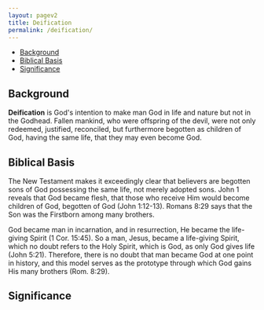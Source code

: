 ```yaml
---
layout: pagev2
title: Deification
permalink: /deification/
---
```

- [Background](#background)
- [Biblical Basis](#biblical-basis)
- [Significance](#significance)

## Background

**Deification** is God's intention to make man God in life and nature but not in the Godhead. Fallen mankind, who were offspring of the devil, were not only redeemed, justified, reconciled, but furthermore begotten as children of God, having the same life, that they may even become God.

## Biblical Basis

The New Testament makes it exceedingly clear that believers are begotten sons of God possessing the same life, not merely adopted sons. John 1 reveals that God became flesh, that those who receive Him would become children of God, begotten of God (John 1:12-13). Romans 8:29 says that the Son was the Firstborn among many brothers. 

God became man in incarnation, and in resurrection, He became the life-giving Spirit (1 Cor. 15:45). So a man, Jesus, became a life-giving Spirit, which no doubt refers to the Holy Spirit, which is God, as only God gives life (John 5:21). Therefore, there is no doubt that man became God at one point in history, and this model serves as the prototype through which God gains His many brothers (Rom. 8:29).

## Significance
